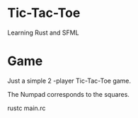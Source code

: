 Tic-Tac-Toe
=========

Learning Rust and SFML

Game
=========

Just a simple 2 -player Tic-Tac-Toe game.

The Numpad corresponds to the squares.

rustc main.rc

